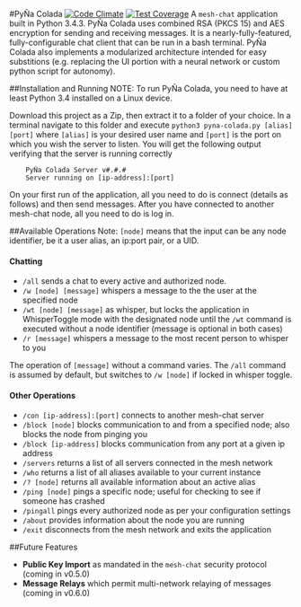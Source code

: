 #PyÑa Colada [![Code Climate](https://codeclimate.com/github/etkirsch/pyna-colada/badges/gpa.svg)](https://codeclimate.com/github/etkirsch/pyna-colada) [![Test Coverage](https://codeclimate.com/github/etkirsch/pyna-colada/badges/coverage.svg)](https://codeclimate.com/github/etkirsch/pyna-colada/coverage)
A `mesh-chat` application built in Python 3.4.3. PyÑa Colada uses combined RSA (PKCS 15) and AES encryption for sending and receiving messages. It is a nearly-fully-featured, fully-configurable chat client that can be run in a bash terminal. PyÑa Colada also implements a modularized architecture intended for easy substitions (e.g. replacing the UI portion with a neural network or custom python script for autonomy).


##Installation and Running
NOTE: To run PyÑa Colada, you need to have at least Python 3.4 installed on a Linux device.

Download this project as a Zip, then extract it to a folder of your choice. In a terminal navigate to this folder and execute `python3 pyna-colada.py [alias] [port]` where `[alias]` is your desired user name and `[port]` is the port on which you wish the server to listen. You will get the following output verifying that the server is running correctly

```
	PyÑa Colada Server v#.#.#
	Server running on [ip-address]:[port]
```

On your first run of the application, all you need to do is connect (details as follows) and then send messages. After you have connected to another mesh-chat node, all you need to do is log in.

##Available Operations
Note: `[node]` means that the input can be any node identifier, be it a user alias, an ip:port pair, or a UID.

#### Chatting
* `/all` sends a chat to every active and authorized node. 
* `/w [node] [message]` whispers a message to the the user at the specified node
* `/wt [node] [message]` as whisper, but locks the application in WhisperToggle mode with the designated node until the `/wt` command is executed without a node identifier (message is optional in both cases)
* `/r [message]` whispers a message to the most recent person to whisper to you

The operation of `[message]` without a command varies. The `/all` command is assumed by default, but switches to `/w [node]` if locked in whisper toggle.

#### Other Operations
* `/con [ip-address]:[port]` connects to another mesh-chat server
* `/block [node]` blocks communication to and from a specified node; also blocks the node from pinging you
* `/block [ip-address]` blocks communication from any port at a given ip address
* `/servers` returns a list of all servers connected in the mesh network
* `/who` returns a list of all aliases available to your current instance
* `/? [node]` returns all available information about an active alias
* `/ping [node]` pings a specific node; useful for checking to see if someone has crashed
* `/pingall` pings every authorized node as per your configuration settings
* `/about` provides information about the node you are running
* `/exit` disconnects from the mesh network and exits the application

##Future Features
* **Public Key Import** as mandated in the `mesh-chat` security protocol (coming in v0.5.0)
* **Message Relays** which permit multi-network relaying of messages (coming in v0.6.0)
